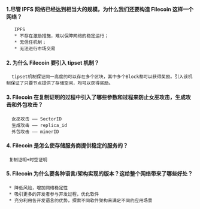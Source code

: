 #### 1.尽管 IPFS 网络已经达到相当大的规模，为什么我们还要构造 Filecoin 这样一个网络？
       IPFS 
       * 不存在激励措施，难以保障网络的稳定运行；
       * 无信任机制；
       * 无法进行市场交易
#### 2. 为什么 Filecoin 要引入 tipset 机制？
      tipset机制保证同一高度的可以存在多个区块，其中多个Block都可以获得奖励。引入该机制保证了只要节点提供了存储空间，均可以获得奖励。

#### 3. Filecoin 在复制证明的过程中引入了哪些参数和过程来防止女巫攻击，生成攻击和外包攻击？
      女巫攻击 —— SectorID
      生成攻击 —— replica_id
      外包攻击 —— minerID
#### 4. Filecoin 是怎么使存储服务商提供稳定的服务的？
     复制证明+时空证明

#### 5. Filecoin 为什么要各种语言/架构实现的版本？这给整个网络带来了哪些好处？
     * 降低风险，增加网络稳定性
     * 吸引更多的开发者参与开发过程，优化软件
     * 充分利用各开发语言的优势，探索不同软件架构来满足不同的应用场景
